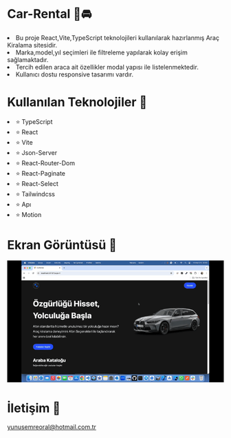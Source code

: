 # Car-Rental 🚗🚘

<li>Bu proje React,Vite,TypeScript teknolojileri kullanılarak hazırlanmış Araç Kiralama sitesidir. </li>
<li>Marka,model,yıl seçimleri ile filtreleme yapılarak kolay erişim sağlamaktadır.</li>
<li>Tercih edilen araca ait özellikler modal yapısı ile listelenmektedir.</li>
<li>Kullanıcı dostu responsive tasarımı vardır.</li>

# Kullanılan Teknolojiler 🎨

<li>⭐ TypeScript</li>
<li>⭐ React</li>
<li>⭐ Vite</li>
<li>⭐ Json-Server</li>
<li>⭐ React-Router-Dom</li>
<li>⭐ React-Paginate</li>
<li>⭐ React-Select</li>
<li>⭐ Tailwindcss</li>
<li>⭐ Apı</li>
<li>⭐ Motion</li>

# Ekran Görüntüsü 🎥
<img src="carrental.gif" width="auto">    

# İletişim 📩
yunusemreoral@hotmail.com.tr
